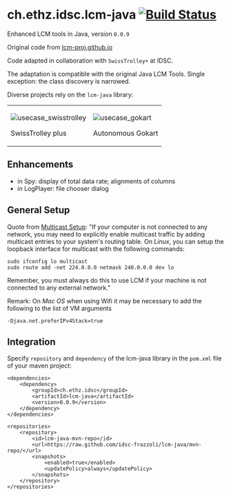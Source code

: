 # ch.ethz.idsc.lcm-java <a href="https://travis-ci.org/idsc-frazzoli/jlcm"><img src="https://travis-ci.org/idsc-frazzoli/lcm-java.svg?branch=master" alt="Build Status"></a>

Enhanced LCM tools in Java, version `0.0.9`

Original code from [lcm-proj.github.io](https://lcm-proj.github.io/)

Code adapted in collaboration with `SwissTrolley+` at IDSC.

The adaptation is compatible with the original Java LCM Tools.
Single exception: the class discovery is narrowed.

Diverse projects rely on the `lcm-java` library:

<table>
<tr>
<td>

![usecase_swisstrolley](https://user-images.githubusercontent.com/4012178/35968228-88547e90-0cc3-11e8-978d-4f822515156f.png)

SwissTrolley plus

<td>

![usecase_gokart](https://user-images.githubusercontent.com/4012178/35968269-a92a3b46-0cc3-11e8-8d5e-1276762cdc36.png)

Autonomous Gokart

</tr>
</table>

## Enhancements

* in Spy: display of total data rate; alignments of columns
* in LogPlayer: file chooser dialog

## General Setup

Quote from [Multicast Setup](https://lcm-proj.github.io/multicast_setup.html):
"If your computer is not connected to any network, you may need to explicitly enable multicast traffic by adding multicast entries to your system's routing table. On *Linux*, you can setup the loopback interface for multicast with the following commands:

    sudo ifconfig lo multicast
    sudo route add -net 224.0.0.0 netmask 240.0.0.0 dev lo

Remember, you must always do this to use LCM if your machine is not connected to any external network."

Remark: On *Mac OS* when using Wifi it may be necessary to add the following to the list of VM arguments

    -Djava.net.preferIPv4Stack=true

## Integration

Specify `repository` and `dependency` of the lcm-java library in the `pom.xml` file of your maven project:

    <dependencies>
        <dependency>
            <groupId>ch.ethz.idsc</groupId>
            <artifactId>lcm-java</artifactId>
            <version>0.0.9</version>
        </dependency>
    </dependencies>

    <repositories>
        <repository>
            <id>lcm-java-mvn-repo</id>
            <url>https://raw.github.com/idsc-frazzoli/lcm-java/mvn-repo/</url>
            <snapshots>
                <enabled>true</enabled>
                <updatePolicy>always</updatePolicy>
            </snapshots>
        </repository>
    </repositories>
